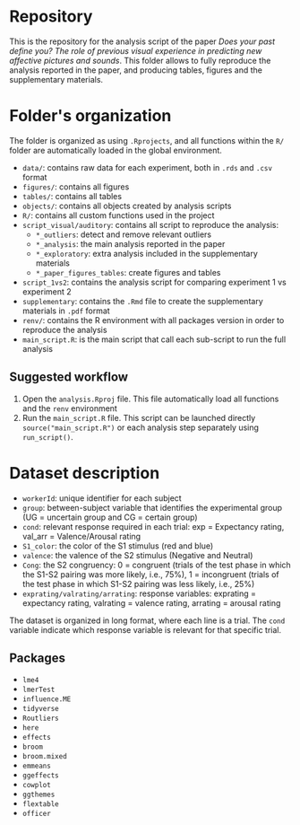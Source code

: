 # Repository

This is the repository for the analysis script of the paper *Does your past define you? The role of previous visual experience in predicting new affective pictures and sounds*. This folder allows to fully reproduce the analysis reported in the paper, and producing tables, figures and the supplementary materials.

# Folder's organization

The folder is organized as using `.Rprojects`, and all functions within the `R/` folder are automatically loaded in the global environment.

- `data/`: contains raw data for each experiment, both in `.rds` and `.csv` format
- `figures/`: contains all figures
- `tables/`: contains all tables
- `objects/`: contains all objects created by analysis scripts
- `R/`: contains all custom functions used in the project
- `script_visual/auditory`: contains all script to reproduce the analysis:
  - `*_outliers`: detect and remove relevant outliers
  - `*_analysis`: the main analysis reported in the paper
  - `*_exploratory`: extra analysis included in the supplementary materials
  - `*_paper_figures_tables`: create figures and tables
- `script_1vs2`: contains the analysis script for comparing experiment 1 vs experiment 2
- `supplementary`: contains the `.Rmd` file to create the supplementary materials in `.pdf` format
- `renv/`: contains the R environment with all packages version in order to reproduce the analysis
- `main_script.R`: is the main script that call each sub-script to run the full analysis

## Suggested workflow

1. Open the `analysis.Rproj` file. This file automatically load all functions and the `renv` environment
2. Run the `main_script.R` file. This script can be launched directly `source("main_script.R")` or each analysis step separately using `run_script()`.

# Dataset description

- `workerId`: unique identifier for each subject
- `group`: between-subject variable that identifies the experimental group (UG = uncertain group and CG = certain group)
- `cond`: relevant response required in each trial: exp = Expectancy rating, val_arr = Valence/Arousal rating
- `S1_color`: the color of the S1 stimulus (red and blue)
- `valence`: the valence of the S2 stimulus (Negative and Neutral)
- `Cong`: the S2 congruency: 0 = congruent (trials of the test phase in which the S1-S2 pairing was more likely, i.e., 75%), 1 = incongruent (trials of the test phase in which S1-S2 pairing was less likely, i.e., 25%)
- `exprating/valrating/arrating`: response variables: exprating = expectancy rating, valrating = valence rating, arrating = arousal rating

The dataset is organized in long format, where each line is a trial. The `cond` variable indicate which response variable is relevant for that specific trial.

## Packages

- `lme4`
- `lmerTest`
- `influence.ME`
- `tidyverse`
- `Routliers`
- `here`
- `effects`
- `broom`
- `broom.mixed`
- `emmeans`
- `ggeffects`
- `cowplot`
- `ggthemes`
- `flextable`
- `officer`
